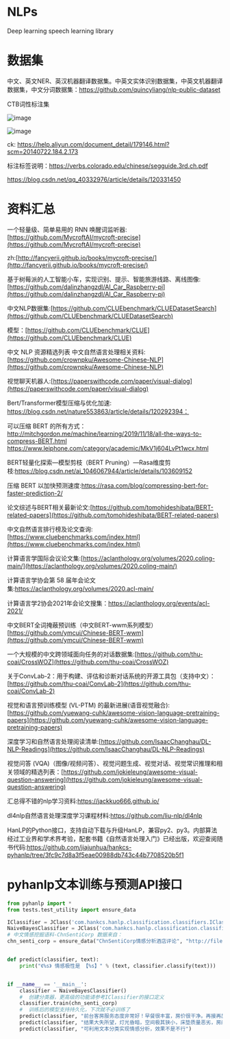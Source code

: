 

# NLPs
Deep learning speech learning library




# 数据集

中文、英文NER、英汉机器翻译数据集。中英文实体识别数据集，中英文机器翻译数据集，中文分词数据集：https://github.com/quincyliang/nlp-public-dataset

CTB词性标注集

![image](https://user-images.githubusercontent.com/36963108/170655243-6267fbc4-246d-40f0-8303-7c97a934918a.png)

![image](https://user-images.githubusercontent.com/36963108/170656452-738fbb77-03bc-4315-a3fb-d14a50a9b5f6.png)

ck: https://help.aliyun.com/document_detail/179146.html?scm=20140722.184.2.173

标注标签说明：https://verbs.colorado.edu/chinese/segguide.3rd.ch.pdf

https://blog.csdn.net/qq_40332976/article/details/120331450


# 资料汇总

一个轻量级、简单易用的 RNN 唤醒词监听器: [https://github.com/MycroftAI/mycroft-precise](https://github.com/MycroftAI/mycroft-precise)

zh:[http://fancyerii.github.io/books/mycroft-precise/](http://fancyerii.github.io/books/mycroft-precise/)

基于树莓派的人工智能小车，实现识别、提示、智能旅游线路、离线图像:
[https://github.com/dalinzhangzdl/AI_Car_Raspberry-pi](https://github.com/dalinzhangzdl/AI_Car_Raspberry-pi)

中文NLP数据集:[https://github.com/CLUEbenchmark/CLUEDatasetSearch](https://github.com/CLUEbenchmark/CLUEDatasetSearch) 

模型：[https://github.com/CLUEbenchmark/CLUE](https://github.com/CLUEbenchmark/CLUE) 

中文 NLP 资源精选列表 中文自然语言处理相关资料:
[https://github.com/crownpku/Awesome-Chinese-NLP](https://github.com/crownpku/Awesome-Chinese-NLP)

视觉聊天机器人:[https://paperswithcode.com/paper/visual-dialog](https://paperswithcode.com/paper/visual-dialog)

Bert/Transformer模型压缩与优化加速: https://blog.csdn.net/nature553863/article/details/120292394：

可以压缩 BERT 的所有方式：http://mitchgordon.me/machine/learning/2019/11/18/all-the-ways-to-compress-BERT.html
https://www.leiphone.com/category/academic/MkV1j604LvPt1wcx.html

BERT轻量化探索—模型剪枝（BERT Pruning）—Rasa维度剪枝:https://blog.csdn.net/ai_1046067944/article/details/103609152 

压缩 BERT 以加快预测速度:https://rasa.com/blog/compressing-bert-for-faster-prediction-2/

论文综述与BERT相关最新论文:[https://github.com/tomohideshibata/BERT-related-papers](https://github.com/tomohideshibata/BERT-related-papers)

中文自然语言排行榜及论文查询:[https://www.cluebenchmarks.com/index.html](https://www.cluebenchmarks.com/index.html)

计算语言学国际会议论文集:[https://aclanthology.org/volumes/2020.coling-main/](https://aclanthology.org/volumes/2020.coling-main/)

计算语言学协会第 58 届年会论文集:https://aclanthology.org/volumes/2020.acl-main/

计算语言学2协会2021年会论文搜集：https://aclanthology.org/events/acl-2021/

中文BERT全词掩蔽预训练（中文BERT-wwm系列模型）[https://github.com/ymcui/Chinese-BERT-wwm](https://github.com/ymcui/Chinese-BERT-wwm)

一个大规模的中文跨领域面向任务的对话数据集:[https://github.com/thu-coai/CrossWOZ](https://github.com/thu-coai/CrossWOZ)

关于ConvLab-2：用于构建、评估和诊断对话系统的开源工具包（支持中文）：[https://github.com/thu-coai/ConvLab-2](https://github.com/thu-coai/ConvLab-2)

视觉和语言预训练模型 (VL-PTM) 的最新进展(语音视觉融合):[https://github.com/yuewang-cuhk/awesome-vision-language-pretraining-papers](https://github.com/yuewang-cuhk/awesome-vision-language-pretraining-papers)

深度学习和自然语言处理阅读清单:[https://github.com/IsaacChanghau/DL-NLP-Readings](https://github.com/IsaacChanghau/DL-NLP-Readings)

视觉问答 (VQA)（图像/视频问答）、视觉问题生成、视觉对话、视觉常识推理和相关领域的精选列表：[https://github.com/jokieleung/awesome-visual-question-answering](https://github.com/jokieleung/awesome-visual-question-answering)

汇总得不错的nlp学习资料:https://jackkuo666.github.io/ 

dl4nlp自然语言处理深度学习课程材料:https://github.com/liu-nlp/dl4nlp

HanLP的Python接口，支持自动下载与升级HanLP，兼容py2、py3。内部算法经过工业界和学术界考验，配套书籍《自然语言处理入门》已经出版，欢迎查阅随书代码:https://github.com/jiajunhua/hankcs-pyhanlp/tree/3fc9c7d8a3f5eae00988db743c44b7708520b5f1

# pyhanlp文本训练与预测API接口
```python
from pyhanlp import *
from tests.test_utility import ensure_data

IClassifier = JClass('com.hankcs.hanlp.classification.classifiers.IClassifier')
NaiveBayesClassifier = JClass('com.hankcs.hanlp.classification.classifiers.NaiveBayesClassifier')
# 中文情感挖掘语料-ChnSentiCorp 数据来自：
chn_senti_corp = ensure_data("ChnSentiCorp情感分析酒店评论", "http://file.hankcs.com/corpus/ChnSentiCorp.zip")


def predict(classifier, text):
    print("《%s》 情感极性是 【%s】" % (text, classifier.classify(text)))


if __name__ == '__main__':
    classifier = NaiveBayesClassifier()
    #  创建分类器，更高级的功能请参考IClassifier的接口定义
    classifier.train(chn_senti_corp)
    #  训练后的模型支持持久化，下次就不必训练了
    predict(classifier, "前台客房服务态度非常好！早餐很丰富，房价很干净。再接再厉！")
    predict(classifier, "结果大失所望，灯光昏暗，空间极其狭小，床垫质量恶劣，房间还伴着一股霉味。")
    predict(classifier, "可利用文本分类实现情感分析，效果不是不行")

```

